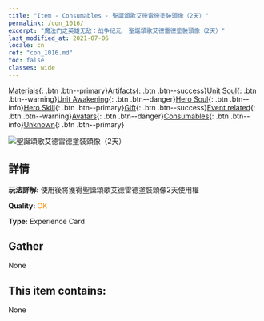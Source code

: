 ```yaml
---
title: "Item - Consumables - 聖誕頌歌艾德雷德塗裝頭像（2天）"
permalink: /con_1016/
excerpt: "魔法门之英雄无敌：战争纪元  聖誕頌歌艾德雷德塗裝頭像（2天）"
last_modified_at: 2021-07-06
locale: cn
ref: "con_1016.md"
toc: false
classes: wide
---
```

 [Materials](/ItemsCN/){: .btn .btn--primary}[Artifacts](/ItemsCN/Artifacts/){: .btn .btn--success}[Unit Soul](/ItemsCN/UnitSoul/){: .btn .btn--warning}[Unit Awakening](/ItemsCN/UnitAwakening/){: .btn .btn--danger}[Hero Soul](/ItemsCN/HeroSoul/){: .btn .btn--info}[Hero Skill](/ItemsCN/HeroSkill/){: .btn .btn--primary}[Gift](/ItemsCN/Gift/){: .btn .btn--success}[Event related](/ItemsCN/Events/){: .btn .btn--warning}[Avatars](/ItemsCN/Avatars/){: .btn .btn--danger}[Consumables](/ItemsCN/Consumables/){: .btn .btn--info}[Unknown](/ItemsCN/Unknown/){: .btn .btn--primary}

 ![聖誕頌歌艾德雷德塗裝頭像（2天）](/images/h/h_Adelaide5.jpg)

## 詳情
 **玩法詳解:** 使用後將獲得聖誕頌歌艾德雷德塗裝頭像2天使用權

 **Quality:** <span style="color: #FF8C00">OK</span>

 **Type:** Experience Card

## Gather

  None

## This item contains:

  None

